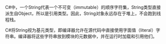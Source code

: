 C#中，一个String代表一个不可变（immutable）的顺序字符集，String类型直接派生自Object，所以是引用类型。因此，String对象永远存在于堆上，不会跑到线程栈。

C#将String视为基元类型，即编译器允许在源代码中直接使用字面值（literal）字符串。编译器将这些字符串放到模块的元数据中，并在运行时加载和引用他们。